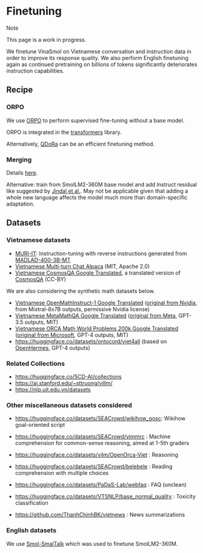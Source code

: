 # Finetuning

> [!NOTE]
>  This page is a work in progress.

We finetune VinaSmol on Vietnamese conversation and instruction data in order to improve its response quality. We also perform English finetuning again as continued pretraining on billions of tokens significantly deteriorates instruction capabilities.


## Recipe

### ORPO

We use [ORPO](https://arxiv.org/abs/2403.07691) to perform supervised fine-tuning without a base model.

ORPO is integrated in the [transformers](https://huggingface.co/docs/trl/main/en/orpo_trainer) library.

Alternatively, [QDoRa](https://www.answer.ai/posts/2024-04-26-fsdp-qdora-llama3.html#dora) can be an efficient finetuning method.

### Merging

Details [here](../merging/README.md).

Alternative: train from SmolLM2-360M base model and add Instruct residual like suggested by [Jindal et al.](https://arxiv.org/abs/2410.10739v1). May not be applicable given that adding a whole new language affects the model much more than domain-specific adaptation.

## Datasets

### Vietnamese datasets

- [MURI-IT](https://huggingface.co/datasets/akoksal/muri-it-language-split): Instruction-tuning with reverse instructions generated from [MADLAD-400-3B-MT](https://huggingface.co/google/madlad400-3b-mt)
- [Vietnamese Multi-turn Chat Alpaca](https://huggingface.co/datasets/lamhieu/alpaca_multiturns_dialogue_vi) (MIT, Apache 2.0)
- [Vietnamese CosmosQA Google Translated](https://huggingface.co/datasets/5CD-AI/Vietnamese-cosmos-qa-gg-translated), a translated version of [CosmosQA](https://huggingface.co/datasets/allenai/cosmos_qa) (CC-BY)

We are also considering the synthetic math datasets below.

- [Vietnamese OpenMathInstruct-1 Google Translated](https://huggingface.co/datasets/5CD-AI/Vietnamese-nvidia-OpenMathInstruct-1-50k-gg-translated) ([original from Nvidia](https://huggingface.co/datasets/nvidia/OpenMathInstruct-1), from Mixtral-8x7B outputs, permissive Nvidia license)
- [Vietnamese MetaMathQA Google Translated](https://huggingface.co/datasets/5CD-AI/Vietnamese-395k-meta-math-MetaMathQA-gg-translated) ([original from Meta](https://huggingface.co/datasets/meta-math/MetaMathQA), GPT-3.5 outputs, MIT)
- [Vietnamese ORCA Math World Problems 200k Google Translated](https://huggingface.co/datasets/5CD-AI/Vietnamese-microsoft-orca-math-word-problems-200k-gg-translated) ([original from Microsoft](https://huggingface.co/datasets/microsoft/orca-math-word-problems-200k), GPT-4 outputs, MIT)
- https://huggingface.co/datasets/ontocord/viet4all (based on [OpenHermes](https://huggingface.co/datasets/teknium/OpenHermes-2.5), GPT-4 outputs)

### Related Collections

- https://huggingface.co/5CD-AI/collections
- https://ai.stanford.edu/~sttruong/villm/
- https://nlp.uit.edu.vn/datasets

### Other miscellaneous datasets considered

- https://huggingface.co/datasets/SEACrowd/wikihow_gosc: Wikihow goal-oriented script
- https://huggingface.co/datasets/SEACrowd/vimmrc : Machine comprehension for common-sense reasoning, aimed at 1-5th graders
- https://huggingface.co/datasets/vilm/OpenOrca-Viet : Reasoning
- https://huggingface.co/datasets/SEACrowd/belebele : Reading comprehension with multiple choices

- https://huggingface.co/datasets/PaDaS-Lab/webfaq : FAQ (unclean)
- https://huggingface.co/datasets/VTSNLP/base_normal_quality : Toxicity classification
- https://github.com/ThanhChinhBK/vietnews : News summarizations

### English datasets

We use [Smol-SmalTalk](https://huggingface.co/datasets/HuggingFaceTB/smol-smoltalk) which was used to finetune SmolLM2-360M.


